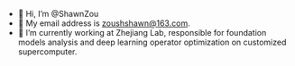 - 👋 Hi, I’m @ShawnZou
- 👀 My email address is zoushshawn@163.com.
- 🌱 I’m currently working at Zhejiang Lab, responsible for foundation models analysis and deep learning operator optimization on customized supercomputer.
<!---
ShawnZou717/ShawnZou717 is a ✨ special ✨ repository because its `README.md` (this file) appears on your GitHub profile.
You can click the Preview link to take a look at your changes.
--->
